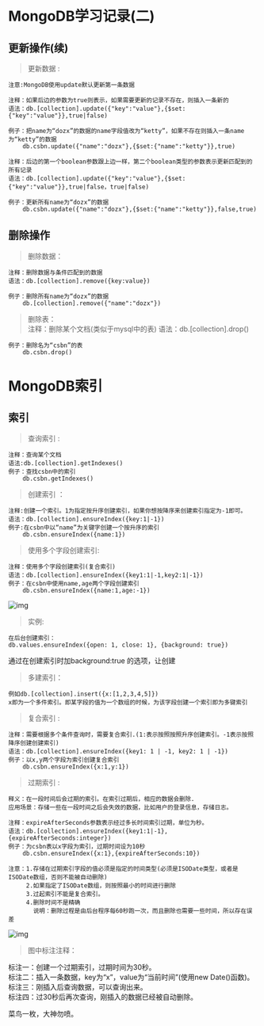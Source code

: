 # MongoDB学习记录(二) #

## 更新操作(续) ##


> 更新数据  :

	注意:MongoDB使用update默认更新第一条数据	
	
	注释：如果后边的参数为true则表示，如果需要更新的记录不存在，则插入一条新的
	语法：db.[collection].update({"key":"value"},{$set:{"key":"value"}},true|false)
	
	例子：把name为“dozx”的数据的name字段值改为“ketty”，如果不存在则插入一条name为“ketty”的数据
		db.csbn.update({"name":"dozx"},{$set:{"name":"ketty"}},true)
	
	注释：后边的第一个boolean参数跟上边一样，第二个boolean类型的参数表示更新匹配到的所有记录
	语法：db.[collection].update({"key":"value"},{$set:{"key":"value"}},true|false，true|false)
	
	例子：更新所有name为“dozx”的数据
		db.csbn.update({"name":"dozx"},{$set:{"name":"ketty"}},false,true)


## 删除操作 ##


> 删除数据：  

	注释：删除数据与条件匹配到的数据	
	语法：db.[collection].remove({key:value})
	
	例子：删除所有name为“dozx”的数据
		db.[collection].remove({"name":"dozx"})


> 删除表：  
	注释：删除某个文档(类似于mysql中的表)
	语法：db.[collection].drop()

	例子：删除名为“csbn”的表
		db.csbn.drop()	

# MongoDB索引 #
## 索引 ##


> 查询索引  :

	注释：查询某个文档
	语法:db.[collection].getIndexes()
	例子：查找csbn中的索引
		db.csbn.getIndexes()


> 创建索引 ： 

	注释:创建一个索引。1为指定按升序创建索引，如果你想按降序来创建索引指定为-1即可。
	语法：db.[collection].ensureIndex({key:1|-1})
	例子:在csbn中以“name”为关键字创建一个按升序的索引
		db.csbn.ensureIndex({name:1})



> 使用多个字段创建索引:  

	注释：使用多个字段创建索引(复合索引)
	语法：db.[collection].ensureIndex({key1:1|-1,key2:1|-1})
	例子：在csbn中使用name,age两个字段创建索引
		db.csbn.ensureIndex({name:1,age:-1})

![img](https://gitee.com/mask616/images-bed/raw/master/typora-images/13caGnN.png)

> 实例:

	在后台创建索引：
	db.values.ensureIndex({open: 1, close: 1}, {background: true})

通过在创建索引时加background:true 的选项，让创建


> 多建索引：  

	例如db.[collection].insert({x:[1,2,3,4,5]})
	x即为一个多件索引。即某字段的值为一个数组的时候，为该字段创建一个索引即为多键索引

> 复合索引  :

	注释：需要根据多个条件查询时，需要复合索引.(1:表示按照按照升序创建索引。-1表示按照降序创建创建索引)
	语法：db.[collection].ensureIndex({key1: 1 | -1, key2: 1 | -1})
	例子：以x,y两个字段为索引创建复合索引
		db.csbn.ensureIndex({x:1,y:1})
> 过期索引  :

	释义：在一段时间后会过期的索引。在索引过期后，相应的数据会删除.
	应用场景：存储一些在一段时间之后会失效的数据，比如用户的登录信息，存储日志。 
	
	注释：expireAfterSeconds参数表示经过多长时间索引过期，单位为秒。
	语法：db.[collection].ensureIndex({key1:1|-1},{expireAfterSeconds:integer})
	例子：为csbn表以x字段为索引，过期时间设为10秒
		db.csbn.ensureIndex({x:1},{expireAfterSeconds:10})
	
	注意：1.存储在过期索引字段的值必须是指定的时间类型(必须是ISODate类型，或者是ISODate数组，否则不能被自动删除)
		 2.如果指定了ISODate数组，则按照最小的时间进行删除
		 3.过起索引不能是复合索引。
		 4.删除时间不是精确
		   说明：删除过程是由后台程序每60秒跑一次，而且删除也需要一些时间，所以存在误差

![img](https://gitee.com/mask616/images-bed/raw/master/typora-images/lZ7pLmQ.png)


> 图中标注注释：    

标注一：创建一个过期索引，过期时间为30秒。  
标注二：插入一条数据，key为“x”，value为“当前时间”(使用new Date()函数)。  
标注三：刚插入后查询数据，可以查询出来。  
标注四：过30秒后再次查询，刚插入的数据已经被自动删除。  


菜鸟一枚，大神勿喷。



